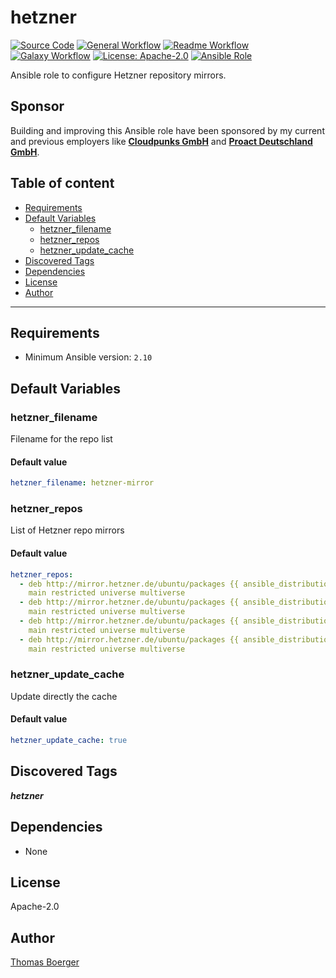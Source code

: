 # hetzner

[![Source Code](https://img.shields.io/badge/github-source%20code-blue?logo=github&amp;logoColor=white)](https://github.com/rolehippie/hetzner)
[![General Workflow](https://github.com/rolehippie/hetzner/actions/workflows/general.yml/badge.svg)](https://github.com/rolehippie/hetzner/actions/workflows/general.yml)
[![Readme Workflow](https://github.com/rolehippie/hetzner/actions/workflows/readme.yml/badge.svg)](https://github.com/rolehippie/hetzner/actions/workflows/readme.yml)
[![Galaxy Workflow](https://github.com/rolehippie/hetzner/actions/workflows/galaxy.yml/badge.svg)](https://github.com/rolehippie/hetzner/actions/workflows/galaxy.yml)
[![License: Apache-2.0](https://img.shields.io/github/license/rolehippie/hetzner)](https://github.com/rolehippie/hetzner/blob/master/LICENSE)
[![Ansible Role](https://img.shields.io/badge/role-rolehippie.hetzner-blue)](https://galaxy.ansible.com/rolehippie/hetzner)

Ansible role to configure Hetzner repository mirrors.

## Sponsor

Building and improving this Ansible role have been sponsored by my current and previous employers like **[Cloudpunks GmbH](https://cloudpunks.de)** and **[Proact Deutschland GmbH](https://www.proact.eu)**.

## Table of content

- [Requirements](#requirements)
- [Default Variables](#default-variables)
  - [hetzner_filename](#hetzner_filename)
  - [hetzner_repos](#hetzner_repos)
  - [hetzner_update_cache](#hetzner_update_cache)
- [Discovered Tags](#discovered-tags)
- [Dependencies](#dependencies)
- [License](#license)
- [Author](#author)

---

## Requirements

- Minimum Ansible version: `2.10`


## Default Variables

### hetzner_filename

Filename for the repo list

#### Default value

```YAML
hetzner_filename: hetzner-mirror
```

### hetzner_repos

List of Hetzner repo mirrors

#### Default value

```YAML
hetzner_repos:
  - deb http://mirror.hetzner.de/ubuntu/packages {{ ansible_distribution_release }}
    main restricted universe multiverse
  - deb http://mirror.hetzner.de/ubuntu/packages {{ ansible_distribution_release }}-updates
    main restricted universe multiverse
  - deb http://mirror.hetzner.de/ubuntu/packages {{ ansible_distribution_release }}-backports
    main restricted universe multiverse
  - deb http://mirror.hetzner.de/ubuntu/packages {{ ansible_distribution_release }}-security
    main restricted universe multiverse
```

### hetzner_update_cache

Update directly the cache

#### Default value

```YAML
hetzner_update_cache: true
```

## Discovered Tags

**_hetzner_**


## Dependencies

- None

## License

Apache-2.0

## Author

[Thomas Boerger](https://github.com/tboerger)

